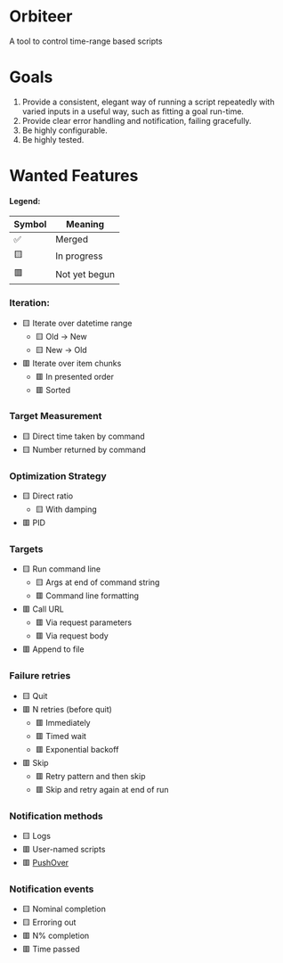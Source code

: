 # Orbiteer

A tool to control time-range based scripts

# Goals

1. Provide a consistent, elegant way of running a script repeatedly with varied inputs in a useful way, such as fitting a goal run-time.
2. Provide clear error handling and notification, failing gracefully.
3. Be highly configurable.
4. Be highly tested.


# Wanted Features

#### Legend:

| Symbol | Meaning |
|--------|---------|
| :white_check_mark: | Merged |
| :yellow_square: | In progress |
| :red_square: | Not yet begun |

### Iteration:
- :yellow_square: Iterate over datetime range
  - :yellow_square: Old -> New
  - :yellow_square: New -> Old
- :red_square: Iterate over item chunks
  - :red_square: In presented order
  - :red_square: Sorted

### Target Measurement
- :yellow_square: Direct time taken by command
- :yellow_square: Number returned by command

### Optimization Strategy
- :yellow_square: Direct ratio
  - :yellow_square: With damping
- :red_square: PID

### Targets
- :yellow_square: Run command line
  - :yellow_square: Args at end of command string
  - :red_square: Command line formatting
- :red_square: Call URL
  - :red_square: Via request parameters
  - :red_square: Via request body
- :red_square: Append to file

### Failure retries
- :yellow_square: Quit
- :red_square: N retries (before quit)
  - :red_square: Immediately
  - :red_square: Timed wait
  - :red_square: Exponential backoff
- :red_square: Skip
  - :red_square: Retry pattern and then skip
  - :red_square: Skip and retry again at end of run

### Notification methods
- :yellow_square: Logs
- :red_square: User-named scripts
- :red_square: [PushOver](https://pushover.net/)

### Notification events
- :yellow_square: Nominal completion
- :yellow_square: Erroring out
- :red_square: N% completion
- :red_square: Time passed
